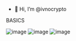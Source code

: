 - 👋 Hi, I’m @ivnocrypto

BASICS

![image](https://user-images.githubusercontent.com/112492580/210074712-116c147a-4139-4616-acc1-825a775e18ad.png)     ![image](https://user-images.githubusercontent.com/112492580/210074740-54b7658b-b0b6-44c5-90c8-4286085188b3.png)     ![image](https://user-images.githubusercontent.com/112492580/210074774-1dfa97a0-dabe-4501-9d14-a3b132d759c4.png)
